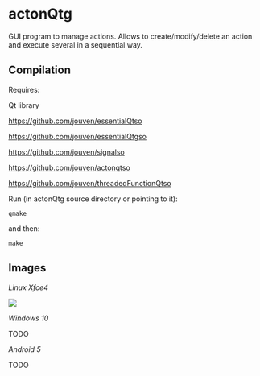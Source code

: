 # actonQtg
GUI program to manage actions. Allows to create/modify/delete an action and execute several in a sequential way.

Compilation
-----------
Requires:

Qt library

https://github.com/jouven/essentialQtso

https://github.com/jouven/essentialQtgso

https://github.com/jouven/signalso

https://github.com/jouven/actonqtso

https://github.com/jouven/threadedFunctionQtso

Run (in actonQtg source directory or pointing to it):

    qmake

and then:

    make

Images
------
*Linux Xfce4*

![](../master/screenshots/Screenshot_linux_xfce4.png)

*Windows 10*

TODO

*Android 5*

TODO
